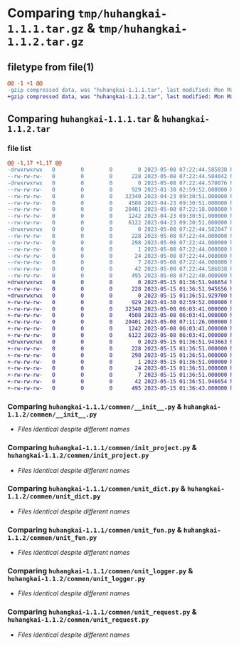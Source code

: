 # Comparing `tmp/huhangkai-1.1.1.tar.gz` & `tmp/huhangkai-1.1.2.tar.gz`

## filetype from file(1)

```diff
@@ -1 +1 @@
-gzip compressed data, was "huhangkai-1.1.1.tar", last modified: Mon May  8 07:22:44 2023, max compression
+gzip compressed data, was "huhangkai-1.1.2.tar", last modified: Mon May 15 01:36:51 2023, max compression
```

## Comparing `huhangkai-1.1.1.tar` & `huhangkai-1.1.2.tar`

### file list

```diff
@@ -1,17 +1,17 @@
-drwxrwxrwx   0        0        0        0 2023-05-08 07:22:44.585038 huhangkai-1.1.1/
--rw-rw-rw-   0        0        0      228 2023-05-08 07:22:44.584042 huhangkai-1.1.1/PKG-INFO
-drwxrwxrwx   0        0        0        0 2023-05-08 07:22:44.570076 huhangkai-1.1.1/commen/
--rw-rw-rw-   0        0        0      929 2023-01-30 02:59:52.000000 huhangkai-1.1.1/commen/__init__.py
--rw-rw-rw-   0        0        0    32340 2023-04-23 09:30:51.000000 huhangkai-1.1.1/commen/init_project.py
--rw-rw-rw-   0        0        0     4508 2023-04-23 09:30:51.000000 huhangkai-1.1.1/commen/unit_dict.py
--rw-rw-rw-   0        0        0    20401 2023-05-08 07:22:18.000000 huhangkai-1.1.1/commen/unit_fun.py
--rw-rw-rw-   0        0        0     1242 2023-04-23 09:30:51.000000 huhangkai-1.1.1/commen/unit_logger.py
--rw-rw-rw-   0        0        0     6122 2023-04-23 09:30:51.000000 huhangkai-1.1.1/commen/unit_request.py
-drwxrwxrwx   0        0        0        0 2023-05-08 07:22:44.582047 huhangkai-1.1.1/huhangkai.egg-info/
--rw-rw-rw-   0        0        0      228 2023-05-08 07:22:44.000000 huhangkai-1.1.1/huhangkai.egg-info/PKG-INFO
--rw-rw-rw-   0        0        0      298 2023-05-08 07:22:44.000000 huhangkai-1.1.1/huhangkai.egg-info/SOURCES.txt
--rw-rw-rw-   0        0        0        1 2023-05-08 07:22:44.000000 huhangkai-1.1.1/huhangkai.egg-info/dependency_links.txt
--rw-rw-rw-   0        0        0       24 2023-05-08 07:22:44.000000 huhangkai-1.1.1/huhangkai.egg-info/requires.txt
--rw-rw-rw-   0        0        0        7 2023-05-08 07:22:44.000000 huhangkai-1.1.1/huhangkai.egg-info/top_level.txt
--rw-rw-rw-   0        0        0       42 2023-05-08 07:22:44.586038 huhangkai-1.1.1/setup.cfg
--rw-rw-rw-   0        0        0      495 2023-05-08 07:22:40.000000 huhangkai-1.1.1/setup.py
+drwxrwxrwx   0        0        0        0 2023-05-15 01:36:51.946654 huhangkai-1.1.2/
+-rw-rw-rw-   0        0        0      228 2023-05-15 01:36:51.945656 huhangkai-1.1.2/PKG-INFO
+drwxrwxrwx   0        0        0        0 2023-05-15 01:36:51.929700 huhangkai-1.1.2/commen/
+-rw-rw-rw-   0        0        0      929 2023-01-30 02:59:52.000000 huhangkai-1.1.2/commen/__init__.py
+-rw-rw-rw-   0        0        0    32340 2023-05-08 06:03:41.000000 huhangkai-1.1.2/commen/init_project.py
+-rw-rw-rw-   0        0        0     4508 2023-05-08 06:03:41.000000 huhangkai-1.1.2/commen/unit_dict.py
+-rw-rw-rw-   0        0        0    20401 2023-05-08 07:11:26.000000 huhangkai-1.1.2/commen/unit_fun.py
+-rw-rw-rw-   0        0        0     1242 2023-05-08 06:03:41.000000 huhangkai-1.1.2/commen/unit_logger.py
+-rw-rw-rw-   0        0        0     6122 2023-05-08 06:03:41.000000 huhangkai-1.1.2/commen/unit_request.py
+drwxrwxrwx   0        0        0        0 2023-05-15 01:36:51.943663 huhangkai-1.1.2/huhangkai.egg-info/
+-rw-rw-rw-   0        0        0      228 2023-05-15 01:36:51.000000 huhangkai-1.1.2/huhangkai.egg-info/PKG-INFO
+-rw-rw-rw-   0        0        0      298 2023-05-15 01:36:51.000000 huhangkai-1.1.2/huhangkai.egg-info/SOURCES.txt
+-rw-rw-rw-   0        0        0        1 2023-05-15 01:36:51.000000 huhangkai-1.1.2/huhangkai.egg-info/dependency_links.txt
+-rw-rw-rw-   0        0        0       24 2023-05-15 01:36:51.000000 huhangkai-1.1.2/huhangkai.egg-info/requires.txt
+-rw-rw-rw-   0        0        0        7 2023-05-15 01:36:51.000000 huhangkai-1.1.2/huhangkai.egg-info/top_level.txt
+-rw-rw-rw-   0        0        0       42 2023-05-15 01:36:51.946654 huhangkai-1.1.2/setup.cfg
+-rw-rw-rw-   0        0        0      495 2023-05-15 01:36:43.000000 huhangkai-1.1.2/setup.py
```

### Comparing `huhangkai-1.1.1/commen/__init__.py` & `huhangkai-1.1.2/commen/__init__.py`

 * *Files identical despite different names*

### Comparing `huhangkai-1.1.1/commen/init_project.py` & `huhangkai-1.1.2/commen/init_project.py`

 * *Files identical despite different names*

### Comparing `huhangkai-1.1.1/commen/unit_dict.py` & `huhangkai-1.1.2/commen/unit_dict.py`

 * *Files identical despite different names*

### Comparing `huhangkai-1.1.1/commen/unit_fun.py` & `huhangkai-1.1.2/commen/unit_fun.py`

 * *Files identical despite different names*

### Comparing `huhangkai-1.1.1/commen/unit_logger.py` & `huhangkai-1.1.2/commen/unit_logger.py`

 * *Files identical despite different names*

### Comparing `huhangkai-1.1.1/commen/unit_request.py` & `huhangkai-1.1.2/commen/unit_request.py`

 * *Files identical despite different names*

